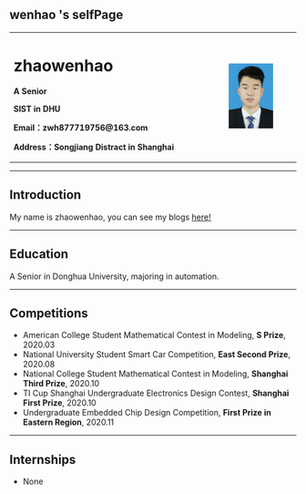 ## wenhao 's selfPage

<table border="0">
  <tr>
    <td width="75%">
      <h1>zhaowenhao</h1>
      <p><b>A Senior</b></p>
      <p><b>SIST in DHU</b></p>
      <p><b>Email：zwh877719756@163.com</b></p>
      <p><b>Address：Songjiang Distract in Shanghai</b></p>
    </td>
    <td width="25%">
      <img src="/wenhao.png" width="70%">      
    </td>
  </tr>
</table>

---
## Introduction

My name is zhaowenhao, you can see my blogs [here!](https://callmewenhao.github.io/blog/)

---
## Education

A Senior in Donghua University, majoring in automation.

---
## Competitions

- American College Student Mathematical Contest in Modeling, **S Prize**, 2020.03
- National University Student Smart Car Competition, **East  Second Prize**, 2020.08
- National College Student Mathematical Contest in Modeling, **Shanghai Third Prize**, 2020.10
- TI Cup Shanghai Undergraduate Electronics Design Contest, **Shanghai First Prize**, 2020.10
- Undergraduate Embedded Chip Design Competition, **First Prize in Eastern Region**, 2020.11

---
## Internships

- None

